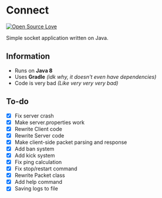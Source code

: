 Connect
=============
[![Open Source Love](https://badges.frapsoft.com/os/v2/open-source.png?v=103)](https://github.com/ellerbrock/open-source-badges/)

Simple socket application written on Java.

Information
------------
* Runs on **Java 8** 
* Uses **Gradle** *(idk why, it doesn't even have dependencies)*
* Code is very bad *(Like very very very bad)*

To-do
------------
- [x] Fix server crash
- [x] Make server.properties work
- [x] Rewrite Client code
- [x] Rewrite Server code
- [x] Make client-side packet parsing and response
- [x] Add ban system
- [x] Add kick system
- [x] Fix ping calculation
- [x] Fix stop/restart command
- [x] Rewrite Packet class
- [x] Add help command
- [x] Saving logs to file
